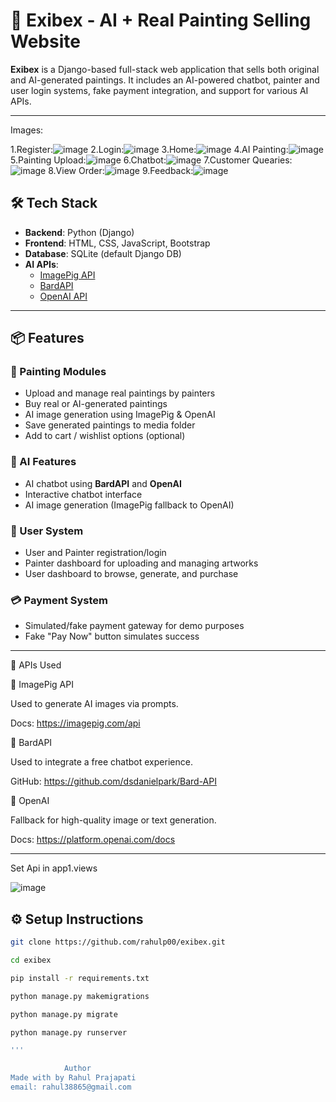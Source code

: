 # 🎨 Exibex - AI + Real Painting Selling Website

**Exibex** is a Django-based full-stack web application that sells both original and AI-generated paintings. It includes an AI-powered chatbot, painter and user login systems, fake payment integration, and support for various AI APIs.

---
Images:

   1.Register:![image](https://github.com/user-attachments/assets/6fee58e1-c0c1-492b-bb63-65f27a001637)
   2.Login:![image](https://github.com/user-attachments/assets/323a288c-aedd-4049-bacb-073243ff6b79)
   3.Home:![image](https://github.com/user-attachments/assets/4e5c0adb-fc69-4579-9659-d6564a6016f7)
   4.AI Painting:![image](https://github.com/user-attachments/assets/0d844621-e649-45ea-8619-8074c87680f9)
   5.Painting Upload:![image](https://github.com/user-attachments/assets/d8f1eb00-84c2-45b2-a267-6dc91c9178f6)
   6.Chatbot:![image](https://github.com/user-attachments/assets/be2bc299-e06f-4e7d-91db-79d0c9d83347)
   7.Customer Quearies:![image](https://github.com/user-attachments/assets/273514d6-2b0c-4dc5-a236-430d64a4823d)
   8.View Order:![image](https://github.com/user-attachments/assets/11cd7a18-efc8-4b59-a36c-1a081d32a473)
   9.Feedback:![image](https://github.com/user-attachments/assets/438f94da-a25a-4b0d-bd01-6c198fe45ccf)


## 🛠 Tech Stack

- **Backend**: Python (Django)
- **Frontend**: HTML, CSS, JavaScript, Bootstrap
- **Database**: SQLite (default Django DB)
- **AI APIs**: 
  - [ImagePig API](https://imagepig.com)
  - [BardAPI](https://github.com/dsdanielpark/Bard-API)
  - [OpenAI API](https://platform.openai.com)

---

## 📦 Features

### 🎨 Painting Modules
- Upload and manage real paintings by painters
- Buy real or AI-generated paintings
- AI image generation using ImagePig & OpenAI
- Save generated paintings to media folder
- Add to cart / wishlist options (optional)

### 🤖 AI Features
- AI chatbot using **BardAPI** and **OpenAI**
- Interactive chatbot interface
- AI image generation (ImagePig fallback to OpenAI)

### 👥 User System
- User and Painter registration/login
- Painter dashboard for uploading and managing artworks
- User dashboard to browse, generate, and purchase

### 💳 Payment System
- Simulated/fake payment gateway for demo purposes
- Fake "Pay Now" button simulates success

---
🧠 APIs Used

📸 ImagePig API

Used to generate AI images via prompts.

Docs: https://imagepig.com/api

💬 BardAPI

Used to integrate a free chatbot experience.

GitHub: https://github.com/dsdanielpark/Bard-API

🧠 OpenAI

Fallback for high-quality image or text generation.

Docs: https://platform.openai.com/docs

---
Set Api in app1.views

![image](https://github.com/user-attachments/assets/24022f09-b792-4344-b1d5-cc1bfdcca242)

## ⚙️ Setup Instructions

```bash
git clone https://github.com/rahulp00/exibex.git

cd exibex

pip install -r requirements.txt

python manage.py makemigrations

python manage.py migrate

python manage.py runserver

'''

			Author
Made with by Rahul Prajapati
email: rahul38865@gmail.com



    

